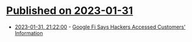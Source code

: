 # [Published on 2023-01-31](index.md)

* [2023-01-31, 21:22:00](https://it.slashdot.org/story/23/01/31/1743229/google-fi-says-hackers-accessed-customers-information?utm_source=rss1.0mainlinkanon&utm_medium=feed) - [Google Fi Says Hackers Accessed Customers' Information](https://it.slashdot.org/story/23/01/31/1743229/google-fi-says-hackers-accessed-customers-information?utm_source=rss1.0mainlinkanon&utm_medium=feed)
